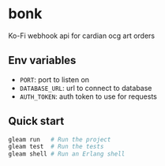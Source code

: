 # bonk

Ko-Fi webhook api for cardian ocg art orders

## Env variables

- `PORT`: port to listen on
- `DATABASE_URL`: url to connect to database
- `AUTH_TOKEN`: auth token to use for requests

## Quick start

```sh
gleam run   # Run the project
gleam test  # Run the tests
gleam shell # Run an Erlang shell
```
